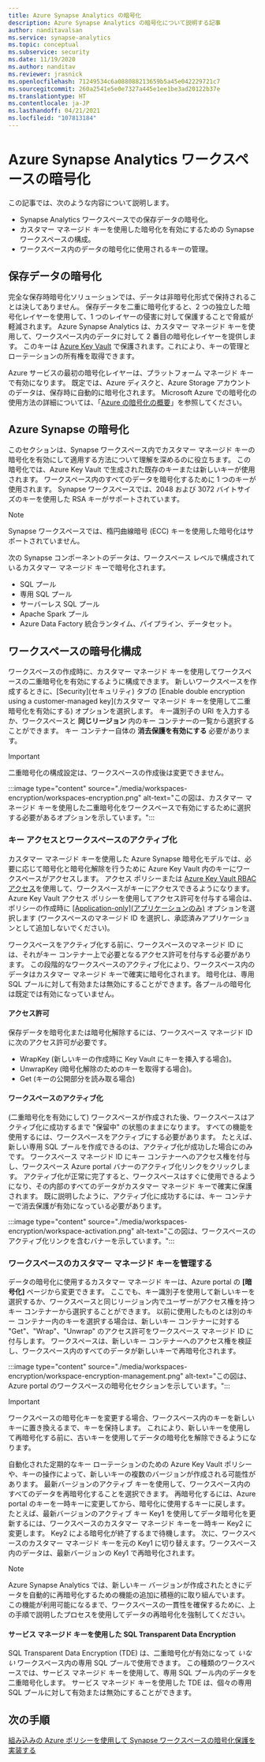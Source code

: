 ```yaml
---
title: Azure Synapse Analytics の暗号化
description: Azure Synapse Analytics の暗号化について説明する記事
author: nanditavalsan
ms.service: synapse-analytics
ms.topic: conceptual
ms.subservice: security
ms.date: 11/19/2020
ms.author: nanditav
ms.reviewer: jrasnick
ms.openlocfilehash: 71249534c6a088088213659b5a45e042229721c7
ms.sourcegitcommit: 260a2541e5e0e7327a445e1ee1be3ad20122b37e
ms.translationtype: HT
ms.contentlocale: ja-JP
ms.lasthandoff: 04/21/2021
ms.locfileid: "107813184"
---
```

# <a name="encryption-for-azure-synapse-analytics-workspaces"></a>Azure Synapse Analytics ワークスペースの暗号化

この記事では、次のような内容について説明します。
* Synapse Analytics ワークスペースでの保存データの暗号化。
* カスタマー マネージド キーを使用した暗号化を有効にするための Synapse ワークスペースの構成。
* ワークスペース内のデータの暗号化に使用されるキーの管理。

## <a name="encryption-of-data-at-rest"></a>保存データの暗号化

完全な保存時暗号化ソリューションでは、データは非暗号化形式で保持されることは決してありません。 保存データを二重に暗号化すると、2 つの独立した暗号化レイヤーを使用して、1 つのレイヤーの侵害に対して保護することで脅威が軽減されます。 Azure Synapse Analytics は、カスタマー マネージド キーを使用して、ワークスペース内のデータに対して 2 番目の暗号化レイヤーを提供します。 このキーは [Azure Key Vault](../../key-vault/general/overview.md) で保護されます。これにより、キーの管理とローテーションの所有権を取得できます。

Azure サービスの最初の暗号化レイヤーは、プラットフォーム マネージド キーで有効になります。 既定では、Azure ディスクと、Azure Storage アカウントのデータは、保存時に自動的に暗号化されます。 Microsoft Azure での暗号化の使用方法の詳細については、「[Azure の暗号化の概要](../../security/fundamentals/encryption-overview.md)」を参照してください。

## <a name="azure-synapse-encryption"></a>Azure Synapse の暗号化

このセクションは、Synapse ワークスペース内でカスタマー マネージド キーの暗号化を有効にして適用する方法について理解を深めるのに役立ちます。 この暗号化では、Azure Key Vault で生成された既存のキーまたは新しいキーが使用されます。 ワークスペース内のすべてのデータを暗号化するために 1 つのキーが使用されます。 Synapse ワークスペースでは、2048 および 3072 バイトサイズのキーを使用した RSA キーがサポートされています。

> [!NOTE]
> Synapse ワークスペースでは、楕円曲線暗号 (ECC) キーを使用した暗号化はサポートされていません。

次の Synapse コンポーネントのデータは、ワークスペース レベルで構成されているカスタマー マネージド キーで暗号化されます。
* SQL プール
 * 専用 SQL プール
 * サーバーレス SQL プール
* Apache Spark プール
* Azure Data Factory 統合ランタイム、パイプライン、データセット。

## <a name="workspace-encryption-configuration"></a>ワークスペースの暗号化構成

ワークスペースの作成時に、カスタマー マネージド キーを使用してワークスペースの二重暗号化を有効にするように構成できます。 新しいワークスペースを作成するときに、[Security]\(セキュリティ\) タブの [Enable double encryption using a customer-managed key]\(カスタマー マネージド キーを使用して二重暗号化を有効にする\) オプションを選択します。 キー識別子の URI を入力するか、ワークスペースと **同じリージョン** 内のキー コンテナーの一覧から選択することができます。 キー コンテナー自体の **消去保護を有効にする** 必要があります。

> [!IMPORTANT]
> 二重暗号化の構成設定は、ワークスペースの作成後は変更できません。

:::image type="content" source="./media/workspaces-encryption/workspaces-encryption.png" alt-text="この図は、カスタマー マネージド キーを使用した二重暗号化をワークスペースで有効にするために選択する必要があるオプションを示しています。":::

### <a name="key-access-and-workspace-activation"></a>キー アクセスとワークスペースのアクティブ化

カスタマー マネージド キーを使用した Azure Synapse 暗号化モデルでは、必要に応じて暗号化と暗号化解除を行うために Azure Key Vault 内のキーにワークスペースがアクセスします。 アクセス ポリシーまたは [Azure Key Vault RBAC アクセス](../../key-vault/general/rbac-guide.md)を使用して、ワークスペースがキーにアクセスできるようになります。 Azure Key Vault アクセス ポリシーを使用してアクセス許可を付与する場合は、ポリシーの作成時に [[Application-only]\(アプリケーションのみ\)](../../key-vault/general/security-features.md#key-vault-authentication-options) オプションを選択します (ワークスペースのマネージド ID を選択し、承認済みアプリケーションとして追加しないでください)。

 ワークスペースをアクティブ化する前に、ワークスペースのマネージド ID には、それがキー コンテナー上で必要となるアクセス許可を付与する必要があります。 この段階的なワークスペースのアクティブ化により、ワークスペース内のデータはカスタマー マネージド キーで確実に暗号化されます。 暗号化は、専用 SQL プールに対して有効または無効にすることができます。各プールの暗号化は既定では有効になっていません。

#### <a name="permissions"></a>アクセス許可

保存データを暗号化または暗号化解除するには、ワークスペース マネージド ID に次のアクセス許可が必要です。
* WrapKey (新しいキーの作成時に Key Vault にキーを挿入する場合)。
* UnwrapKey (暗号化解除のためのキーを取得する場合)。
* Get (キーの公開部分を読み取る場合)

#### <a name="workspace-activation"></a>ワークスペースのアクティブ化

(二重暗号化を有効にして) ワークスペースが作成された後、ワークスペースはアクティブ化に成功するまで "保留中" の状態のままになります。 すべての機能を使用するには、ワークスペースをアクティブにする必要があります。 たとえば、新しい専用 SQL プールを作成できるのは、アクティブ化が成功した場合にのみです。 ワークスペース マネージド ID にキー コンテナーへのアクセス権を付与し、ワークスペース Azure portal バナーのアクティブ化リンクをクリックします。 アクティブ化が正常に完了すると、ワークスペースはすぐに使用できるようになり、その内部のすべてのデータがカスタマー マネージド キーで確実に保護されます。 既に説明したように、アクティブ化に成功するには、キー コンテナーで消去保護が有効になっている必要があります。

:::image type="content" source="./media/workspaces-encryption/workspace-activation.png" alt-text="この図は、ワークスペースのアクティブ化リンクを含むバナーを示しています。":::


### <a name="manage-the-workspace-customer-managed-key"></a>ワークスペースのカスタマー マネージド キーを管理する 

データの暗号化に使用するカスタマー マネージド キーは、Azure portal の **[暗号化]** ページから変更できます。 ここでも、キー識別子を使用して新しいキーを選択するか、ワークスペースと同じリージョン内でユーザーがアクセス権を持つキー コンテナーから選択することができます。 以前に使用したものとは別のキー コンテナー内のキーを選択する場合は、新しいキー コンテナーに対する "Get"、"Wrap"、"Unwrap" のアクセス許可をワークスペース マネージド ID に付与します。 ワークスペースは、新しいキー コンテナーへのアクセス権を検証し、ワークスペース内のすべてのデータが新しいキーで再暗号化されます。

:::image type="content" source="./media/workspaces-encryption/workspace-encryption-management.png" alt-text="この図は、Azure portal のワークスペースの暗号化セクションを示しています。":::

>[!IMPORTANT]
>ワークスペースの暗号化キーを変更する場合、ワークスペース内のキーを新しいキーに置き換えるまで、キーを保持します。 これにより、新しいキーを使用して再暗号化する前に、古いキーを使用してデータの暗号化を解除できるようになります。

自動化された定期的なキー ローテーションのための Azure Key Vault ポリシーや、キーの操作によって、新しいキーの複数のバージョンが作成される可能性があります。 最新バージョンのアクティブ キーを使用して、ワークスペース内のすべてのデータを再暗号化することを選択できます。 再暗号化するには、Azure portal のキーを一時キーに変更してから、暗号化に使用するキーに戻します。 たとえば、最新バージョンのアクティブ キー Key1 を使用してデータ暗号化を更新するには、ワークスペースのカスタマー マネージド キーを一時キー Key2 に変更します。 Key2 による暗号化が終了するまで待機します。 次に、ワークスペースのカスタマー マネージド キーを元の Key1 に切り替えます。ワークスペース内のデータは、最新バージョンの Key1 で再暗号化されます。

> [!NOTE]
> Azure Synapse Analytics では、新しいキー バージョンが作成されたときにデータを自動的に再暗号化するための機能の追加に積極的に取り組んでいます。 この機能が利用可能になるまで、ワークスペースの一貫性を確保するために、上の手順で説明したプロセスを使用してデータの再暗号化を強制してください。

#### <a name="sql-transparent-data-encryption-with-service-managed-keys"></a>サービス マネージド キーを使用した SQL Transparent Data Encryption

SQL Transparent Data Encryption (TDE) は、二重暗号化が有効になって *いない* ワークスペース内の専用 SQL プールで使用できます。 この種類のワークスペースでは、サービス マネージド キーを使用して、専用 SQL プール内のデータを二重暗号化します。 サービス マネージド キーを使用した TDE は、個々の専用 SQL プールに対して有効または無効にすることができます。

## <a name="next-steps"></a>次の手順

[組み込みの Azure ポリシーを使用して Synapse ワークスペースの暗号化保護を実装する](../policy-reference.md)

